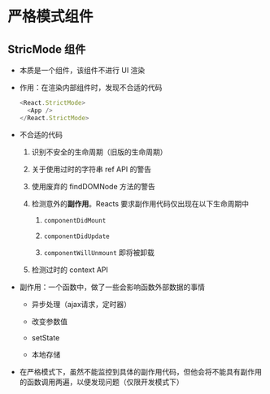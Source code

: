 # 严格模式组件

## StricMode 组件

+ 本质是一个组件，该组件不进行 UI 渲染

+ 作用：在渲染内部组件时，发现不合适的代码

    ```js
    <React.StrictMode>
      <App />
    </React.StrictMode>
    ```

+ 不合适的代码

    1. 识别不安全的生命周期（旧版的生命周期）

    2. 关于使用过时的字符串 ref API 的警告

    3. 使用废弃的 findDOMNode 方法的警告

    4. 检测意外的**副作用**。Reacts 要求副作用代码仅出现在以下生命周期中

        1. `componentDidMount`

        2. `componentDidUpdate`

        3. `componentWillUnmount` 即将被卸载

    5. 检测过时的 context API

+ 副作用：一个函数中，做了一些会影响函数外部数据的事情

  + 异步处理（ajax请求，定时器）

  + 改变参数值

  + setState

  + 本地存储

+ 在严格模式下，虽然不能监控到具体的副作用代码，但他会将不能具有副作用的函数调用两遍，以便发现问题（仅限开发模式下）

